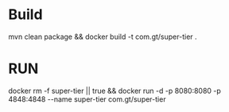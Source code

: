 # Build
mvn clean package && docker build -t com.gt/super-tier .

# RUN

docker rm -f super-tier || true && docker run -d -p 8080:8080 -p 4848:4848 --name super-tier com.gt/super-tier 